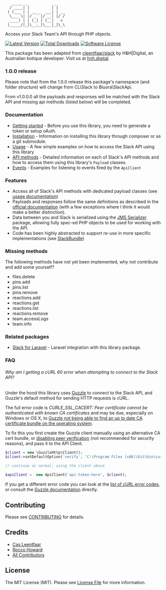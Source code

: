 ```
   _____ _            _    
  / ____| |          | |   
 | (___ | | __ _  ___| | __
  \___ \| |/ _` |/ __| |/ /
  ____) | | (_| | (__|   < 
 |_____/|_|\__,_|\___|_|\_\

```
Access your Slack Team's API through PHP objects.

[![Latest Version](https://img.shields.io/github/release/bluora/php-slack-api.svg?style=flat-square)](https://github.com/bluora/php-slack-api/releases)
[![Total Downloads](https://img.shields.io/packagist/dt/bluora/php-slack-api.svg?style=flat-square)](https://packagist.org/packages/bluora/php-slack-api)
[![Software License](https://img.shields.io/badge/license-MIT-brightgreen.svg?style=flat-square)](https://github.com/bluora/php-slack-api/blob/master/LICENSE.md)

This package has been adapted from [cleentfaar/slack](https://github.com/cleentfaar/slack) by H&H|Digital, an Australian botique developer. Visit us at [hnh.digital](http://hnh.digital).

### 1.0.0 release
Please note that from the 1.0.0 release this package's namespace (and folder structure) will change from CL\Slack to Bluora\SlackApi.

From v1.0.0.0 all the payloads and responses will be matched with the Slack API and missing api methods (listed below) will be completed.

### Documentation

- [Getting started](https://github.com/bluora/php-slack-api/blob/master/src/CL/Slack/Resources/doc/getting-started.md) - Before you use this library, you need to generate a token or setup oAuth.
- [Installation](https://github.com/bluora/php-slack-api/blob/master/src/CL/Slack/Resources/doc/installation.md) - Information on installing this library through composer or as a git submodule.
- [Usage](https://github.com/bluora/php-slack-api/blob/master/src/CL/Slack/Resources/doc/usage.md) - A few simple examples on how to access the Slack API using this library
- [API methods](https://github.com/bluora/php-slack-api/blob/master/src/CL/Slack/Resources/doc/methods/index.md) - Detailed information on each of Slack's API methods and how to access them using this library's `Payload` classes.
- [Events](https://github.com/bluora/php-slack-api/blob/master/src/CL/Slack/Resources/doc/events.md) - Examples for listening to events fired by the `ApiClient`


### Features
- Access all of Slack's API methods with dedicated payload classes (see [usage documentation](https://github.com/bluora/php-slack-api/blob/master/src/CL/Slack/Resources/doc/usage.md))
- Payloads and responses follow the same definitions as described in the [official documentation](https://api.slack.com) (with a few exceptions where I think it would make a better distinction).
- Data between you and Slack is serialized using the [JMS Serializer](http://jmsyst.com/libs/serializer) package,
allowing fully spec-ed PHP objects to be used for working with the API.
- Code has been highly abstracted to support re-use in more specific implementations (see [SlackBundle](https://github.com/cleentfaar/CLSlackBundle))

### Missing methods

The following methods have not yet been implemented, why not contribute and add some yourself?
- files.delete
- pins.add
- pins.list
- pins.remove
- reactions.add
- reactions.get
- reactions.list
- reactions.remove
- team.accessLogs
- team.info


### Related packages

- [Slack for Laravel](https://github.com/bluora/laravel-slack-api) - Laravel integration with this library package.

### FAQ

###### Why am I getting a cURL 60 error when attempting to connect to the Slack API?

Under the hood this library uses [Guzzle](https://github.com/guzzle/guzzle) to connect to the Slack API, and Guzzle's 
default method for sending HTTP requests is cURL.

The full error code is *CURLE_SSL_CACERT: Peer certificate cannot be authenticated with known CA certificates* and may 
be due, especially on Windows or OS X, to [Guzzle not being able to find an up to date CA certificate bundle on the operating system](http://docs.guzzlephp.org/en/latest/faq.html#why-am-i-getting-an-ssl-verification-error).

To fix this you first create the Guzzle client manually using an alternative CA cert bundle, or [disabling peer verification](http://guzzle.readthedocs.org/en/latest/clients.html#verify) (not recommended for security reasons), and pass it to the API Client.

```php
$client = new \GuzzleHttp\Client();
$client->setDefaultOption('verify', 'C:\Program Files (x86)\Git\bin\curl-ca-bundle.crt');

// continue as normal, using the client above

$apiClient =  new ApiClient('api-token-here', $client);
```

If you get a different error code you can look at the [list of cURL error codes](http://curl.haxx.se/libcurl/c/libcurl-errors.html), or consult the [Guzzle documentation](http://docs.guzzlephp.org/en/latest/) directly.

## Contributing

Please see [CONTRIBUTING](https://github.com/bluora/php-slack-api/blob/master/CONTRIBUTING.md) for details.

## Credits

* [Cas Leentfaar](https://github.com/cleentfaar)
* [Rocco Howard](https://github.com/therocis)
* [All Contributors](https://github.com/bluora/php-slack-api/contributors)

## License

The MIT License (MIT). Please see [License File](https://github.com/bluora/php-slack-api/blob/master/LICENSE) for more information.

